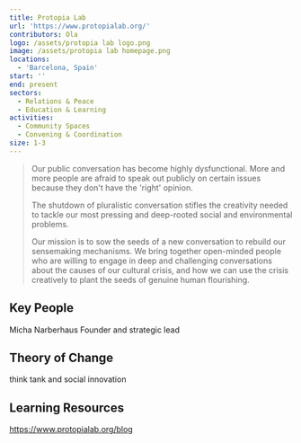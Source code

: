 ```yaml
---
title: Protopia Lab
url: 'https://www.protopialab.org/'
contributors: Ola
logo: /assets/protopia lab logo.png
image: /assets/protopia lab homepage.png
locations:
  - 'Barcelona, Spain'
start: ''
end: present
sectors:
  - Relations & Peace
  - Education & Learning
activities:
  - Community Spaces
  - Convening & Coordination
size: 1-3
---
```

> Our public conversation has become highly dysfunctional. More and more people are afraid to speak out publicly on certain issues because they don't have the 'right' opinion. 
> 
> The shutdown of pluralistic conversation stifles the creativity needed to tackle our most pressing and deep-rooted social and environmental problems.
> 
> Our mission is to sow the seeds of a new conversation to rebuild our sensemaking mechanisms. We bring together open-minded people who are willing to engage in deep and challenging conversations about the causes of our cultural crisis, and how we can use the crisis creatively to plant the seeds of genuine human flourishing.

## Key People

Micha Narberhaus Founder and strategic lead

## Theory of Change

think tank and social innovation

## Learning Resources

https://www.protopialab.org/blog

